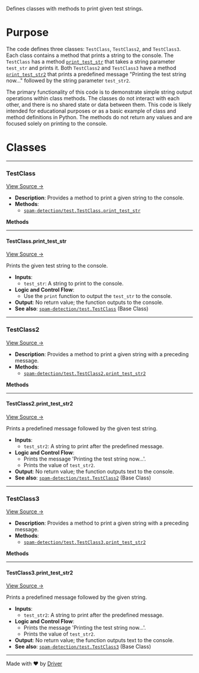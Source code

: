 <!--------------------------------------------------------------------------------->
<!-- IMPORTANT: This file is auto-generated by Driver (https://driver.ai). -------->
<!-- Manual edits may be overwritten on future commits. --------------------------->
<!--------------------------------------------------------------------------------->

Defines classes with methods to print given test strings.

# Purpose
The code defines three classes: `TestClass`, `TestClass2`, and `TestClass3`. Each class contains a method that prints a string to the console. The `TestClass` has a method [`print_test_str`](<#testclassprint_test_str>) that takes a string parameter `test_str` and prints it. Both `TestClass2` and `TestClass3` have a method [`print_test_str2`](<#testclass2print_test_str2>) that prints a predefined message "Printing the test string now..." followed by the string parameter `test_str2`.

The primary functionality of this code is to demonstrate simple string output operations within class methods. The classes do not interact with each other, and there is no shared state or data between them. This code is likely intended for educational purposes or as a basic example of class and method definitions in Python. The methods do not return any values and are focused solely on printing to the console.
# Classes

---
### TestClass<!-- {{#class:spam-detection/test.TestClass}} -->
[View Source →](<../../test.py#L1>)

- **Description**: Provides a method to print a given string to the console.
- **Methods**:
    - [`spam-detection/test.TestClass.print_test_str`](<#testclassprint_test_str>)

**Methods**

---
#### TestClass\.print\_test\_str<!-- {{#callable:spam-detection/test.TestClass.print_test_str}} -->
[View Source →](<../../test.py#L2>)

Prints the given test string to the console.
- **Inputs**:
    - `test_str`: A string to print to the console.
- **Logic and Control Flow**:
    - Use the `print` function to output the `test_str` to the console.
- **Output**: No return value; the function outputs to the console.
- **See also**: [`spam-detection/test.TestClass`](<#testclass>)  (Base Class)



---
### TestClass2<!-- {{#class:spam-detection/test.TestClass2}} -->
[View Source →](<../../test.py#L5>)

- **Description**: Provides a method to print a given string with a preceding message.
- **Methods**:
    - [`spam-detection/test.TestClass2.print_test_str2`](<#testclass2print_test_str2>)

**Methods**

---
#### TestClass2\.print\_test\_str2<!-- {{#callable:spam-detection/test.TestClass2.print_test_str2}} -->
[View Source →](<../../test.py#L6>)

Prints a predefined message followed by the given test string.
- **Inputs**:
    - `test_str2`: A string to print after the predefined message.
- **Logic and Control Flow**:
    - Prints the message 'Printing the test string now...'.
    - Prints the value of `test_str2`.
- **Output**: No return value; the function outputs text to the console.
- **See also**: [`spam-detection/test.TestClass2`](<#testclass2>)  (Base Class)



---
### TestClass3<!-- {{#class:spam-detection/test.TestClass3}} -->
[View Source →](<../../test.py#L10>)

- **Description**: Provides a method to print a given string with a preceding message.
- **Methods**:
    - [`spam-detection/test.TestClass3.print_test_str2`](<#testclass3print_test_str2>)

**Methods**

---
#### TestClass3\.print\_test\_str2<!-- {{#callable:spam-detection/test.TestClass3.print_test_str2}} -->
[View Source →](<../../test.py#L11>)

Prints a predefined message followed by the given string.
- **Inputs**:
    - `test_str2`: A string to print after the predefined message.
- **Logic and Control Flow**:
    - Prints the message 'Printing the test string now...'.
    - Prints the value of `test_str2`.
- **Output**: No return value; the function outputs text to the console.
- **See also**: [`spam-detection/test.TestClass3`](<#testclass3>)  (Base Class)




---
Made with ❤️ by [Driver](https://www.driver.ai/)